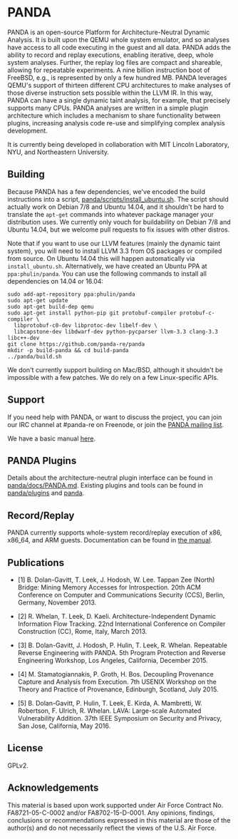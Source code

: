 # PANDA

PANDA is an open-source Platform for Architecture-Neutral Dynamic Analysis. It
is built upon the QEMU whole system emulator, and so analyses have access to all
code executing in the guest and all data. PANDA adds the ability to record and
replay executions, enabling iterative, deep, whole system analyses. Further, the
replay log files are compact and shareable, allowing for repeatable experiments.
A nine billion instruction boot of FreeBSD, e.g., is represented by only a few
hundred MB. PANDA leverages QEMU's support of thirteen different CPU
architectures to make analyses of those diverse instruction sets possible within
the LLVM IR. In this way, PANDA can have a single dynamic taint analysis, for
example, that precisely supports many CPUs. PANDA analyses are written in a
simple plugin architecture which includes a mechanism to share functionality
between plugins, increasing analysis code re-use and simplifying complex
analysis development.

It is currently being developed in collaboration with MIT Lincoln
Laboratory, NYU, and Northeastern University.

## Building

Because PANDA has a few dependencies, we've encoded the build instructions into
a script, [panda/scripts/install\_ubuntu.sh](panda/scripts/install\_ubuntu.sh).
The script should actually work on Debian 7/8 and Ubuntu 14.04, and it
shouldn't be hard to translate the `apt-get` commands into whatever package
manager your distribution uses. We currently only vouch for buildability  on
Debian 7/8 and Ubuntu 14.04, but we welcome pull requests to fix issues with
other distros.

Note that if you want to use our LLVM features (mainly the dynamic taint
system), you will need to install LLVM 3.3 from OS packages or compiled from
source. On Ubuntu 14.04 this will happen automatically via `install_ubuntu.sh`.
Alternatively, we have created an Ubuntu PPA at `ppa:phulin/panda`. You can use
the following commands to install all dependencies on 14.04 or 16.04:

```
sudo add-apt-repository ppa:phulin/panda
sudo apt-get update
sudo apt-get build-dep qemu
sudo apt-get install python-pip git protobuf-compiler protobuf-c-compiler \
  libprotobuf-c0-dev libprotoc-dev libelf-dev \
  libcapstone-dev libdwarf-dev python-pycparser llvm-3.3 clang-3.3 libc++-dev
git clone https://github.com/panda-re/panda
mkdir -p build-panda && cd build-panda
../panda/build.sh
```

We don't currently support building on Mac/BSD, although it shouldn't be
impossible with a few patches. We do rely on a few Linux-specific APIs.

## Support

If you need help with PANDA, or want to discuss the project, you can join our
IRC channel at #panda-re on Freenode, or join the [PANDA mailing
list](http://mailman.mit.edu/mailman/listinfo/panda-users).

We have a basic manual [here](panda/docs/manual.md).

## PANDA Plugins

Details about the architecture-neutral plugin interface can be found in
[panda/docs/PANDA.md](panda/docs/PANDA.md). Existing plugins and tools can be found in
[panda/plugins](panda/plugins) and [panda](panda).

## Record/Replay

PANDA currently supports whole-system record/replay execution of x86, x86\_64,
and ARM guests. Documentation can be found in
[the manual](panda/docs/manual.md#recordreplay-details).

## Publications

* [1] B. Dolan-Gavitt, T. Leek, J. Hodosh, W. Lee.  Tappan Zee (North) Bridge:
Mining Memory Accesses for Introspection. 20th ACM Conference on Computer and
Communications Security (CCS), Berlin, Germany, November 2013.

* [2] R. Whelan, T. Leek, D. Kaeli.  Architecture-Independent Dynamic
Information Flow Tracking. 22nd International Conference on Compiler
Construction (CC), Rome, Italy, March 2013.

* [3] B. Dolan-Gavitt, J. Hodosh, P. Hulin, T. Leek, R. Whelan.
Repeatable Reverse Engineering with PANDA. 5th Program Protection and Reverse
Engineering Workshop, Los Angeles, California, December 2015.

* [4] M. Stamatogiannakis, P. Groth, H. Bos. Decoupling Provenance
Capture and Analysis from Execution. 7th USENIX Workshop on the Theory
and Practice of Provenance, Edinburgh, Scotland, July 2015.

* [5] B. Dolan-Gavitt, P. Hulin, T. Leek, E. Kirda, A. Mambretti,
W. Robertson, F. Ulrich, R. Whelan. LAVA: Large-scale Automated Vulnerability
Addition. 37th IEEE Symposium on Security and Privacy, San Jose,
California, May 2016.

## License

GPLv2.

## Acknowledgements

This material is based upon work supported under Air Force Contract No.
FA8721-05-C-0002 and/or FA8702-15-D-0001. Any opinions, findings,
conclusions or recommendations expressed in this material are those of
the author(s) and do not necessarily reflect the views of the U.S. Air
Force.

